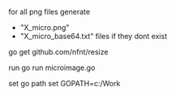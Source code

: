 for all png files generate
- "X_micro.png" 
- "X_micro_base64.txt" 
files if they dont exist

go get github.com/nfnt/resize

run
go run microimage.go

set go path
set GOPATH=c:/Work